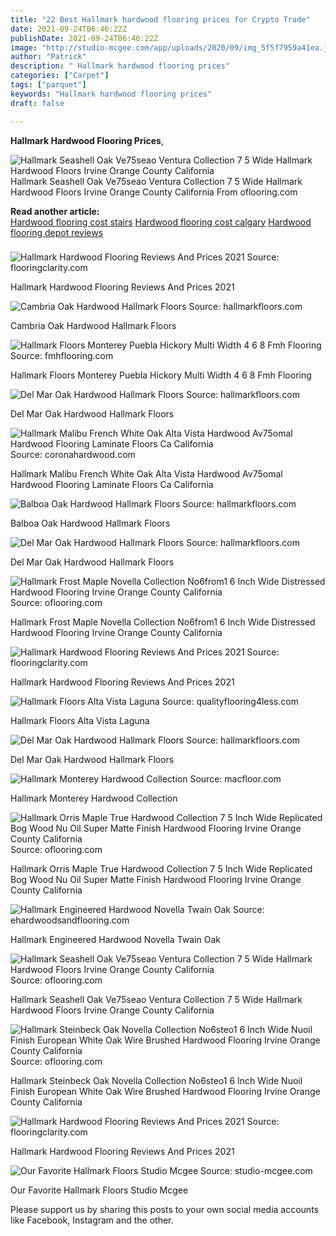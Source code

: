 ```yaml
---
title: "22 Best Hallmark hardwood flooring prices for Crypto Trade"
date: 2021-09-24T06:46:22Z
publishDate: 2021-09-24T06:46:22Z
image: "http://studio-mcgee.com/app/uploads/2020/09/img_5f5f7959a41ea.jpg"
author: "Patrick"
description: " Hallmark hardwood flooring prices"
categories: ["Carpet"]
tags: ["parquet"]
keywords: "Hallmark hardwood flooring prices"
draft: false

---
```

<!-- Head tag Code -->
**Hallmark Hardwood Flooring Prices**, 

![Hallmark Seashell Oak Ve75seao Ventura Collection 7 5 Wide Hallmark Hardwood Floors Irvine Orange County California](https://oflooring.com/pub/media/catalog/product/cache/99d1046c82c227c26ff51589250d6bff/s/e/seashell1-400x400.jpg "Hallmark Seashell Oak Ve75seao Ventura Collection 7 5 Wide Hallmark Hardwood Floors Irvine Orange County California")
Hallmark Seashell Oak Ve75seao Ventura Collection 7 5 Wide Hallmark Hardwood Floors Irvine Orange County California From oflooring.com

**Read another article:**  
[Hardwood flooring cost stairs](/hardwood-flooring-cost-stairs/)
[Hardwood flooring cost calgary](/hardwood-flooring-cost-calgary/)
[Hardwood flooring depot reviews](/hardwood-flooring-depot-reviews/)




### 

 


![Hallmark Hardwood Flooring Reviews And Prices 2021](https://www.flooringclarity.com/wp-content/uploads/2019/12/Hardwood-Hallmark-Reviews.jpg "Hallmark Hardwood Flooring Reviews And Prices 2021")
Source: flooringclarity.com

Hallmark Hardwood Flooring Reviews And Prices 2021  

![Cambria Oak Hardwood Hallmark Floors](https://hallmarkfloors.com/wp-content/uploads/2018/12/Alta_Vista_Cambria_Hardwood_flooring.jpg "Cambria Oak Hardwood Hallmark Floors")
Source: hallmarkfloors.com

Cambria Oak Hardwood Hallmark Floors  

![Hallmark Floors Monterey Puebla Hickory Multi Width 4 6 8 Fmh Flooring](https://www.fmhflooring.com/wp-content/uploads/2020/01/Puebla-Hickory-SKU.jpg "Hallmark Floors Monterey Puebla Hickory Multi Width 4 6 8 Fmh Flooring")
Source: fmhflooring.com

Hallmark Floors Monterey Puebla Hickory Multi Width 4 6 8 Fmh Flooring  

![Del Mar Oak Hardwood Hallmark Floors](https://hallmarkfloors.com/wp-content/uploads/2018/10/Product-Alta-Vista-Del-Mar-Oak-Thumbnail.jpg "Del Mar Oak Hardwood Hallmark Floors")
Source: hallmarkfloors.com

Del Mar Oak Hardwood Hallmark Floors  

![Hallmark Malibu French White Oak Alta Vista Hardwood Av75omal Hardwood Flooring Laminate Floors Ca California](https://cdn.coronahardwood.com/ch/product/av75omal_malibu.jpg "Hallmark Malibu French White Oak Alta Vista Hardwood Av75omal Hardwood Flooring Laminate Floors Ca California")
Source: coronahardwood.com

Hallmark Malibu French White Oak Alta Vista Hardwood Av75omal Hardwood Flooring Laminate Floors Ca California  

![Balboa Oak Hardwood Hallmark Floors](https://hallmarkfloors.com/wp-content/uploads/2018/11/Alta-Vista-Balboa-Oak-SKU.jpg "Balboa Oak Hardwood Hallmark Floors")
Source: hallmarkfloors.com

Balboa Oak Hardwood Hallmark Floors  

![Del Mar Oak Hardwood Hallmark Floors](https://hallmarkfloors.com/wp-content/uploads/2018/12/Del-Mar-Oak-Hardwood-Flooring_Alta_Vista.jpg "Del Mar Oak Hardwood Hallmark Floors")
Source: hallmarkfloors.com

Del Mar Oak Hardwood Hallmark Floors  

![Hallmark Frost Maple Novella Collection No6from1 6 Inch Wide Distressed Hardwood Flooring Irvine Orange County California](https://oflooring.com/pub/media/catalog/product/cache/99d1046c82c227c26ff51589250d6bff/f/r/frost_vignette1.jpg "Hallmark Frost Maple Novella Collection No6from1 6 Inch Wide Distressed Hardwood Flooring Irvine Orange County California")
Source: oflooring.com

Hallmark Frost Maple Novella Collection No6from1 6 Inch Wide Distressed Hardwood Flooring Irvine Orange County California  

![Hallmark Hardwood Flooring Reviews And Prices 2021](https://www.flooringclarity.com/wp-content/uploads/2019/12/Hardwood-Hallmark-Reviews2.jpg "Hallmark Hardwood Flooring Reviews And Prices 2021")
Source: flooringclarity.com

Hallmark Hardwood Flooring Reviews And Prices 2021  

![Hallmark Floors Alta Vista Laguna](https://s.yimg.com/aah/yhst-18994263876730/hallmark-floors-alta-vista-laguna-33.png "Hallmark Floors Alta Vista Laguna")
Source: qualityflooring4less.com

Hallmark Floors Alta Vista Laguna  

![Del Mar Oak Hardwood Hallmark Floors](https://hallmarkfloors.com/wp-content/uploads/2018/11/Alta-Vista-Del-Mar-Oak-SKU.jpg "Del Mar Oak Hardwood Hallmark Floors")
Source: hallmarkfloors.com

Del Mar Oak Hardwood Hallmark Floors  

![Hallmark Monterey Hardwood Collection](https://www.macfloor.com/hardwood/brands/hallmark/Monterey%20-Hardwood/Hallmark%20Hardwood%20Cabana%20Maple%20Monterey.jpg "Hallmark Monterey Hardwood Collection")
Source: macfloor.com

Hallmark Monterey Hardwood Collection  

![Hallmark Orris Maple True Hardwood Collection 7 5 Inch Wide Replicated Bog Wood Nu Oil Super Matte Finish Hardwood Flooring Irvine Orange County California](https://oflooring.com/pub/media/catalog/product/cache/99d1046c82c227c26ff51589250d6bff/o/r/orris_maple.png "Hallmark Orris Maple True Hardwood Collection 7 5 Inch Wide Replicated Bog Wood Nu Oil Super Matte Finish Hardwood Flooring Irvine Orange County California")
Source: oflooring.com

Hallmark Orris Maple True Hardwood Collection 7 5 Inch Wide Replicated Bog Wood Nu Oil Super Matte Finish Hardwood Flooring Irvine Orange County California  

![Hallmark Engineered Hardwood Novella Twain Oak](https://cdn.shopify.com/s/files/1/0023/6601/3487/products/HallmarkNovellaTwainOak_2000x.jpg?v=1605809731 "Hallmark Engineered Hardwood Novella Twain Oak")
Source: ehardwoodsandflooring.com

Hallmark Engineered Hardwood Novella Twain Oak  

![Hallmark Seashell Oak Ve75seao Ventura Collection 7 5 Wide Hallmark Hardwood Floors Irvine Orange County California](https://oflooring.com/pub/media/catalog/product/cache/99d1046c82c227c26ff51589250d6bff/s/e/seashell1-400x400.jpg "Hallmark Seashell Oak Ve75seao Ventura Collection 7 5 Wide Hallmark Hardwood Floors Irvine Orange County California")
Source: oflooring.com

Hallmark Seashell Oak Ve75seao Ventura Collection 7 5 Wide Hallmark Hardwood Floors Irvine Orange County California  

![Hallmark Steinbeck Oak Novella Collection No6steo1 6 Inch Wide Nuoil Finish European White Oak Wire Brushed Hardwood Flooring Irvine Orange County California](https://oflooring.com/pub/media/catalog/product/cache/99d1046c82c227c26ff51589250d6bff/s/t/steinbeck_vignette1.jpg "Hallmark Steinbeck Oak Novella Collection No6steo1 6 Inch Wide Nuoil Finish European White Oak Wire Brushed Hardwood Flooring Irvine Orange County California")
Source: oflooring.com

Hallmark Steinbeck Oak Novella Collection No6steo1 6 Inch Wide Nuoil Finish European White Oak Wire Brushed Hardwood Flooring Irvine Orange County California  

![Hallmark Hardwood Flooring Reviews And Prices 2021](https://www.flooringclarity.com/wp-content/uploads/2019/12/Hardwood-Hallmark-Banner-800x400.jpg "Hallmark Hardwood Flooring Reviews And Prices 2021")
Source: flooringclarity.com

Hallmark Hardwood Flooring Reviews And Prices 2021  

![Our Favorite Hallmark Floors Studio Mcgee](http://studio-mcgee.com/app/uploads/2020/09/img_5f5f7959a41ea.jpg "Our Favorite Hallmark Floors Studio Mcgee")
Source: studio-mcgee.com

Our Favorite Hallmark Floors Studio Mcgee  

Please support us by sharing this posts to your own social media accounts like Facebook, Instagram and the other.

